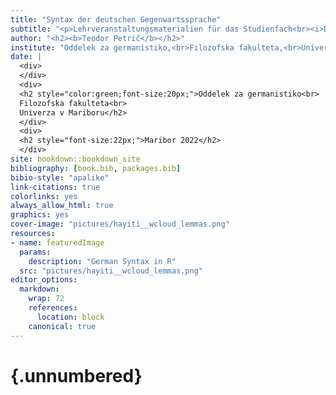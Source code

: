 ```yaml
---
title: "Syntax der deutschen Gegenwartssprache"
subtitle: "<p>Lehrveranstaltungsmaterialien für das Studienfach<br><i>Deutsche Sprache - Syntax</i>\n\nZapiski predavanj<br>za predmet <i>Nemški jezik - skladnja</i></p>"
author: "<h2><b>Teodor Petrič</b></h2>"
institute: "Oddelek za germanistiko,<br>Filozofska fakulteta,<br>Univerza v Mariboru"
date: |
  <div>
  </div>
  <div>
  <h2 style="color:green;font-size:20px;">Oddelek za germanistiko<br>
  Filozofska fakulteta<br>
  Univerza v Mariboru</h2>
  </div>
  <div>
  <h2 style="font-size:22px;">Maribor 2022</h2>
  </div>
site: bookdown::bookdown_site
bibliography: [book.bib, packages.bib]
bibio-style: "apalike"
link-citations: true
colorlinks: yes 
always_allow_html: true
graphics: yes 
cover-image: "pictures/hayiti__wcloud_lemmas.png" 
resources:
- name: featuredImage
  params:
    description: "German Syntax in R"
  src: "pictures/hayiti__wcloud_lemmas.png" 
editor_options:
  markdown:
    wrap: 72
    references: 
      location: block
    canonical: true
---
```




#  {.unnumbered}

<script type="text/javascript">
title=document.getElementById('header');
title.innerHTML = '<img src="https://github.com/tpetric7/syntax-2022/docs/images/umlogo1.png" alt="Univerza v Mariboru">' + title.innerHTML
</script>

